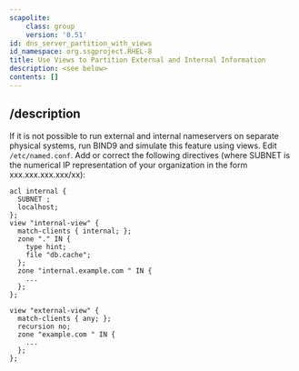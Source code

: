 ```yaml
---
scapolite:
    class: group
    version: '0.51'
id: dns_server_partition_with_views
id_namespace: org.ssgproject.RHEL-8
title: Use Views to Partition External and Internal Information
description: <see below>
contents: []
---
```



## /description

If
it is not possible to run external and internal nameservers on separate
physical systems, run BIND9 and simulate this feature using views. Edit
`/etc/named.conf`. Add or correct the following directives (where SUBNET
is the numerical IP representation of your organization in the form
xxx.xxx.xxx.xxx/xx):

``` 
acl internal {
  SUBNET ;
  localhost;
};
view "internal-view" {
  match-clients { internal; };
  zone "." IN {
    type hint;
    file "db.cache";
  };
  zone "internal.example.com " IN {
    ...
  };
};

view "external-view" {
  match-clients { any; };
  recursion no;
  zone "example.com " IN {
    ...
  };
};
```
